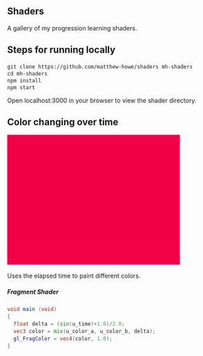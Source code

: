 ## Shaders

A gallery of my progression learning shaders.

## Steps for running locally

```shell
git clone https://github.com/matthew-howe/shaders mh-shaders
cd mh-shaders
npm install
npm start
```

Open localhost:3000 in your browser to view the shader directory.

## Color changing over time

![color changing image](img/1.gif)

Uses the elapsed time to paint different colors.

##### Fragment Shader

```glsl
void main (void)
{
  float delta = (sin(u_time)+1.0)/2.0;
  vec3 color = mix(u_color_a, u_color_b, delta);
  gl_FragColor = vec4(color, 1.0); 
}
```

